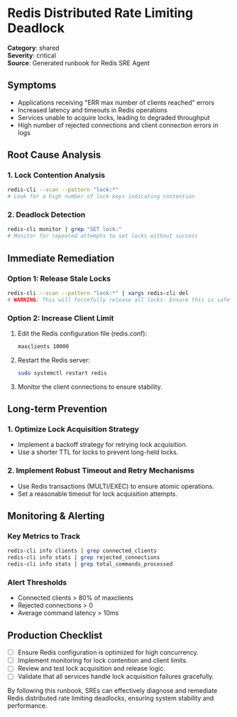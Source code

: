 # Redis Distributed Rate Limiting Deadlock

**Category**: shared  
**Severity**: critical  
**Source**: Generated runbook for Redis SRE Agent

## Symptoms
- Applications receiving "ERR max number of clients reached" errors
- Increased latency and timeouts in Redis operations
- Services unable to acquire locks, leading to degraded throughput
- High number of rejected connections and client connection errors in logs

## Root Cause Analysis

### 1. Lock Contention Analysis
```bash
redis-cli --scan --pattern "lock:*"
# Look for a high number of lock keys indicating contention
```

### 2. Deadlock Detection
```bash
redis-cli monitor | grep "SET lock:"
# Monitor for repeated attempts to set locks without success
```

## Immediate Remediation

### Option 1: Release Stale Locks
```bash
redis-cli --scan --pattern "lock:*" | xargs redis-cli del
# WARNING: This will forcefully release all locks. Ensure this is safe for your application logic.
```

### Option 2: Increase Client Limit
1. Edit the Redis configuration file (redis.conf):
   ```bash
   maxclients 10000
   ```
2. Restart the Redis server:
   ```bash
   sudo systemctl restart redis
   ```
3. Monitor the client connections to ensure stability.

## Long-term Prevention

### 1. Optimize Lock Acquisition Strategy
- Implement a backoff strategy for retrying lock acquisition.
- Use a shorter TTL for locks to prevent long-held locks.

### 2. Implement Robust Timeout and Retry Mechanisms
- Use Redis transactions (MULTI/EXEC) to ensure atomic operations.
- Set a reasonable timeout for lock acquisition attempts.

## Monitoring & Alerting

### Key Metrics to Track
```bash
redis-cli info clients | grep connected_clients
redis-cli info stats | grep rejected_connections
redis-cli info stats | grep total_commands_processed
```

### Alert Thresholds
- Connected clients > 80% of maxclients
- Rejected connections > 0
- Average command latency > 10ms

## Production Checklist
- [ ] Ensure Redis configuration is optimized for high concurrency.
- [ ] Implement monitoring for lock contention and client limits.
- [ ] Review and test lock acquisition and release logic.
- [ ] Validate that all services handle lock acquisition failures gracefully.

By following this runbook, SREs can effectively diagnose and remediate Redis distributed rate limiting deadlocks, ensuring system stability and performance.